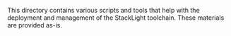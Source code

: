 This directory contains various scripts and tools that help with the deployment
and management of the StackLight toolchain. These materials are provided as-is.
